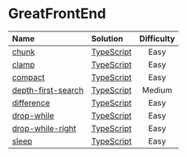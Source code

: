 # GreatFrontEnd
| Name                                                                                                                                                                                              | Solution                                                                                                                                                          | Difficulty |
|:--------------------------------------------------------------------------------------------------------------------------------------------------------------------------------------------------|:----------------------------------------------------------------------------------------------------------------------------------------------------------------- |:----------:|
| [chunk](https://www.greatfrontend.com/questions/javascript/chunk)                                                                                                                                 | [TypeScript](./chunk/index.ts)                                                                                                                                    | Easy       |
| [clamp](https://www.greatfrontend.com/questions/javascript/clamp)                                                                                                                                 | [TypeScript](./clamp/index.ts)                                                                                                                                    | Easy       |
| [compact](https://www.greatfrontend.com/questions/javascript/compact)                                                                                                                             | [TypeScript](./compact/index.ts)                                                                                                                                  | Easy       |
| [depth-first-search](https://www.greatfrontend.com/questions/javascript/depth-first-search)                                                                                                       | [TypeScript](./depth-first-search/index.ts)                                                                                                                       | Medium     |
| [difference](https://www.greatfrontend.com/questions/javascript/difference)                                                                                                                       | [TypeScript](./difference/index.ts)                                                                                                                               | Easy       |
| [drop-while](https://www.greatfrontend.com/questions/javascript/drop-while)                                                                                                                       | [TypeScript](./drop-while/index.ts)                                                                                                                               | Easy       |
| [drop-while-right](https://www.greatfrontend.com/questions/javascript/drop-while-right)                                                                                                           | [TypeScript](./drop-while-right/index.ts)                                                                                                                         | Easy       |
| [sleep](https://www.greatfrontend.com/questions/javascript/sleep)                                                                                                                                 | [TypeScript](./sleep/index.ts)                                                                                                                                    | Easy       |
